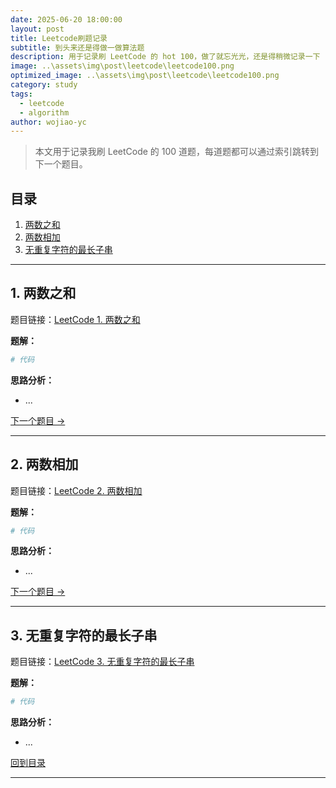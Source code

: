 ```yaml
---
date: 2025-06-20 18:00:00
layout: post
title: Leetcode刷题记录
subtitle: 到头来还是得做一做算法题
description: 用于记录刷 LeetCode 的 hot 100，做了就忘光光，还是得稍微记录一下
image: ..\assets\img\post\leetcode\leetcode100.png
optimized_image: ..\assets\img\post\leetcode\leetcode100.png
category: study
tags:
  - leetcode
  - algorithm
author: wojiao-yc
---
```


> 本文用于记录我刷 LeetCode 的 100 道题，每道题都可以通过索引跳转到下一个题目。

## 目录

1. [两数之和](#1-两数之和)
2. [两数相加](#2-两数相加)
3. [无重复字符的最长子串](#3-无重复字符的最长子串)

---

## 1. 两数之和

题目链接：[LeetCode 1. 两数之和](https://leetcode.cn/problems/two-sum/)

**题解：**
```python
# 代码
```

**思路分析：**
- ...

[下一个题目 →](#2-两数相加)

---

## 2. 两数相加

题目链接：[LeetCode 2. 两数相加](https://leetcode.cn/problems/add-two-numbers/)

**题解：**
```python
# 代码
```

**思路分析：**
- ...

[下一个题目 →](#3-无重复字符的最长子串)

---

## 3. 无重复字符的最长子串

题目链接：[LeetCode 3. 无重复字符的最长子串](https://leetcode.cn/problems/longest-substring-without-repeating-characters/)

**题解：**
```python
# 代码
```

**思路分析：**
- ...

[回到目录](#目录)

--- 